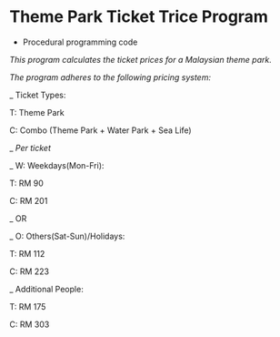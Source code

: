 # Theme Park Ticket Trice Program

- Procedural programming code

*This program calculates the ticket prices for a Malaysian theme park.*

*The program adheres to the following pricing system:*

_
Ticket Types:

T: Theme Park
  
C: Combo (Theme Park + Water Park + Sea Life)

_
*Per ticket*

_
W: Weekdays(Mon-Fri):

  T: RM 90

  C: RM 201

_
OR

_
O: Others(Sat-Sun)/Holidays:

  T: RM 112

  C: RM 223

_
Additional People:

  T: RM 175

  C: RM 303
